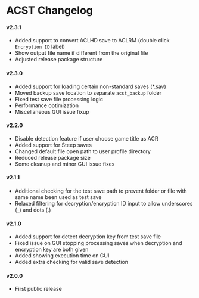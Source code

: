 ACST Changelog
==============

#### v2.3.1
- Added support to convert ACLHD save to ACLRM (double click `Encryption ID` label)
- Show output file name if different from the original file
- Adjusted release package structure

#### v2.3.0
- Added support for loading certain non-standard saves (*.sav)
- Moved backup save location to separate `acst_backup` folder
- Fixed test save file processing logic
- Performance optimization
- Miscellaneous GUI issue fixup

#### v2.2.0
- Disable detection feature if user choose game title as ACR
- Added support for Steep saves
- Changed default file open path to user profile directory
- Reduced release package size
- Some cleanup and minor GUI issue fixes

#### v2.1.1
- Additional checking for the test save path to prevent folder or file with same name been used as test save
- Relaxed filtering for decryption/encryption ID input to allow underscores (_) and dots (.)

#### v2.1.0
- Added support for detect decryption key from test save file
- Fixed issue on GUI stopping processing saves when decryption and encryption key are both given
- Added showing execution time on GUI
- Added extra checking for valid save detection

#### v2.0.0
- First public release

